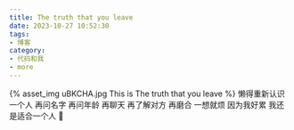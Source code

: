 ```yaml
---
title: The truth that you leave
date: 2023-10-27 10:52:30
tags:
- 博客
category:
- 代码和我
- more
---
```

{% asset_img uBKCHA.jpg This is The truth that you leave %}
懒得重新认识一个人 
再问名字 再问年龄 
再聊天 再了解对方 
再磨合 一想就烦 
因为我好累
我还是适合一个人 🚶